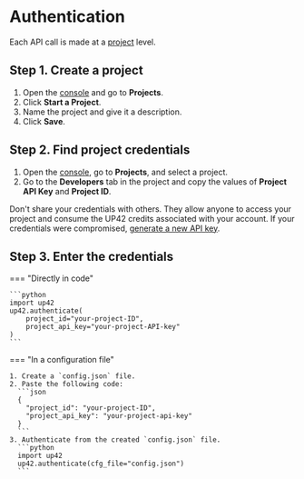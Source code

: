 # Authentication

Each API call is made at a [project](https://docs.up42.com/processing-platform/projects) level.

## Step 1. Create a project

1. Open the [console](https://console.up42.com) and go to **Projects**.
2. Click **Start a Project**.
3. Name the project and give it a description.
4. Click **Save**.

## Step 2. Find project credentials

1. Open the [console](https://console.up42.com), go to **Projects**, and select a project.
2. Go to the **Developers** tab in the project and copy the values of **Project API Key** and **Project ID**.

Don't share your credentials with others. They allow anyone to access your project and consume the UP42 credits associated with your account. If your credentials were compromised, [generate a new API key](https://docs.up42.com/processing-platform/projects#generate-a-new-api-key).

## Step 3. Enter the credentials

=== "Directly in code"

    ```python
    import up42
    up42.authenticate(
        project_id="your-project-ID",
        project_api_key="your-project-API-key"
    )
    ```

=== "In a configuration file"

    1. Create a `config.json` file.
    2. Paste the following code:
      ```json
      {
        "project_id": "your-project-ID",
        "project_api_key": "your-project-api-key"
      }
      ```
    3. Authenticate from the created `config.json` file.
      ```python
      import up42
      up42.authenticate(cfg_file="config.json")
      ```
